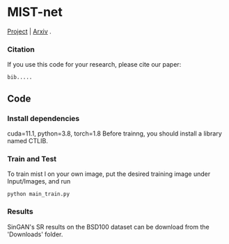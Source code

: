 # MIST-net

[Project](https://github.com/jiayipan/MIST-net) | [Arxiv](https://arxiv.org/abs/2111.14831) .


### Citation
If you use this code for your research, please cite our paper:

```
bib.....
```

## Code

### Install dependencies
cuda=11.1, python=3.8, torch=1.8
Before trainng, you should install a library named CTLIB.

###  Train and Test
To train mist l on your own image, put the desired training image under Input/Images, and run

```
python main_train.py
```


### Results
SinGAN's SR results on the BSD100 dataset can be download from the 'Downloads' folder.
